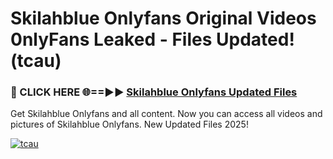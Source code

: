 # Skilahblue Onlyfans Original Videos 0nlyFans Leaked - Files Updated! (tcau)

<h3>🔴 CLICK HERE 🌐==►► <a href="https://tinyurl.com/ehrbuxhb" rel="nofollow">Skilahblue Onlyfans Updated Files</a></h3>

Get Skilahblue Onlyfans and all content. Now you can access all videos and pictures of Skilahblue Onlyfans. New Updated Files 2025!

[![tcau](https://i.imgur.com/lVYEuWS.gif)](https://tinyurl.com/ehrbuxhb)
